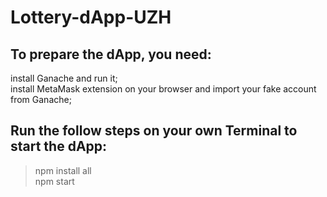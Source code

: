 # Lottery-dApp-UZH
## To prepare the dApp, you need:  
install Ganache and run it;  
install MetaMask extension on your browser and import your fake account from Ganache;

## Run the follow steps on your own Terminal to start the dApp:
>npm install all   
npm start

